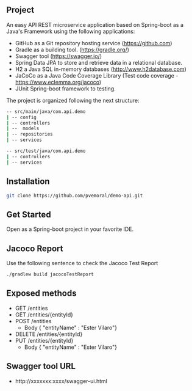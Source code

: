 ## Project

An easy API REST microservice application based on Spring-boot as a Java's Framework using the following applications:
- GitHub as a Git repository hosting service (https://github.com) 
- Gradle as a building tool. (https://gradle.org/)
- Swagger tool (https://swagger.io/)
- Spring Data JPA to store and retrieve data in a relational database.
- H2 a Java SQL in-memory databases (http://www.h2database.com)
- JaCoCo as a Java Code Coverage Library (Test code coverage - https://www.eclemma.org/jacoco)
- JUnit Spring-boot framework to testing.

The project is organized following the next structure:
```bash
-- src/main/java/com.api.demo
| -- config 
| -- controllers
| --  models
| -- repositories
| -- services
```    

```bash
-- src/test/java/com.api.demo
| -- controllers
| -- services
```
## Installation
```bash
git clone https://github.com/pvemoral/demo-api.git
```
## Get Started
Open as a Spring-boot project in your favorite IDE.

## Jacoco Report
Use the following sentence to check the Jacoco Test Report

```bash
./gradlew build jacocoTestReport
```

## Exposed methods

* GET /entities
* GET /entities/{entityId}
* POST /entities
    * Body 
{    "entityName" : "Ester Vilaro"}
* DELETE /entities/{entityId}
* PUT /entities/{entityId}
    * Body 
{    "entityName" : "Ester Vilaro"}

## Swagger tool URL
* http://xxxxxxx:xxxx/swagger-ui.html

